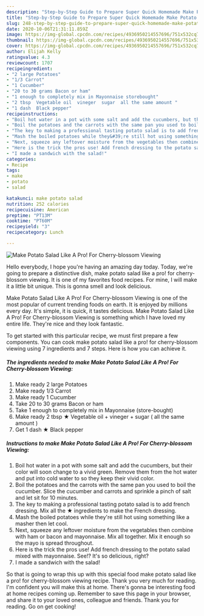```yaml
---
description: "Step-by-Step Guide to Prepare Super Quick Homemade Make Potato Salad Like A Pro! For Cherry-blossom Viewing"
title: "Step-by-Step Guide to Prepare Super Quick Homemade Make Potato Salad Like A Pro! For Cherry-blossom Viewing"
slug: 248-step-by-step-guide-to-prepare-super-quick-homemade-make-potato-salad-like-a-pro-for-cherry-blossom-viewing
date: 2020-10-06T21:31:11.859Z
image: https://img-global.cpcdn.com/recipes/4936950214557696/751x532cq70/make-potato-salad-like-a-pro-for-cherry-blossom-viewing-recipe-main-photo.jpg
thumbnail: https://img-global.cpcdn.com/recipes/4936950214557696/751x532cq70/make-potato-salad-like-a-pro-for-cherry-blossom-viewing-recipe-main-photo.jpg
cover: https://img-global.cpcdn.com/recipes/4936950214557696/751x532cq70/make-potato-salad-like-a-pro-for-cherry-blossom-viewing-recipe-main-photo.jpg
author: Elijah Kelly
ratingvalue: 4.3
reviewcount: 1707
recipeingredient:
- "2 large Potatoes"
- "1/3 Carrot"
- "1 Cucumber"
- "20 to 30 grams Bacon or ham"
- "1 enough to completely mix in Mayonnaise storebought"
- "2 tbsp  Vegetable oil  vineger  sugar  all the same amount "
- "1 dash  Black pepper"
recipeinstructions:
- "Boil hot water in a pot with some salt and add the cucumbers, but their color will soon change to a vivid green. Remove them from the hot water and put into cold water to so they keep their vivid color."
- "Boil the potatoes and the carrots with the same pan you used to boil the cucumber. Slice the cucumber and carrots and sprinkle a pinch of salt and let sit for 10 minutes."
- "The key to making a professional tasting potato salad is to add french dressing. Mix all the ★ ingredients to make the French dressing."
- "Mash the boiled potatoes while they&#39;re still hot using something like a masher then let cool."
- "Next, squeeze any leftover moisture from the vegetables then combine with ham or bacon and mayonnaise. Mix all together. Mix it enough so the mayo is spread throughout."
- "Here is the trick the pros use! Add french dressing to the potato salad mixed with mayonnaise. See!? It&#39;s so delicious, right?"
- "I made a sandwich with the salad!"
categories:
- Recipe
tags:
- make
- potato
- salad

katakunci: make potato salad 
nutrition: 252 calories
recipecuisine: American
preptime: "PT13M"
cooktime: "PT60M"
recipeyield: "3"
recipecategory: Lunch

---
```



![Make Potato Salad Like A Pro! For Cherry-blossom Viewing](https://img-global.cpcdn.com/recipes/4936950214557696/751x532cq70/make-potato-salad-like-a-pro-for-cherry-blossom-viewing-recipe-main-photo.jpg)

Hello everybody, I hope you're having an amazing day today. Today, we're going to prepare a distinctive dish, make potato salad like a pro! for cherry-blossom viewing. It is one of my favorites food recipes. For mine, I will make it a little bit unique. This is gonna smell and look delicious.

Make Potato Salad Like A Pro! For Cherry-blossom Viewing is one of the most popular of current trending foods on earth. It is enjoyed by millions every day. It's simple, it is quick, it tastes delicious. Make Potato Salad Like A Pro! For Cherry-blossom Viewing is something which I have loved my entire life. They're nice and they look fantastic.




To get started with this particular recipe, we must first prepare a few components. You can cook make potato salad like a pro! for cherry-blossom viewing using 7 ingredients and 7 steps. Here is how you can achieve it.

<!--inarticleads1-->

##### The ingredients needed to make Make Potato Salad Like A Pro! For Cherry-blossom Viewing:

1. Make ready 2 large Potatoes
1. Make ready 1/3 Carrot
1. Make ready 1 Cucumber
1. Take 20 to 30 grams Bacon or ham
1. Take 1 enough to completely mix in Mayonnaise (store-bought)
1. Make ready 2 tbsp ★ Vegetable oil + vineger + sugar ( all the same amount )
1. Get 1 dash ★ Black pepper




<!--inarticleads2-->

##### Instructions to make Make Potato Salad Like A Pro! For Cherry-blossom Viewing:

1. Boil hot water in a pot with some salt and add the cucumbers, but their color will soon change to a vivid green. Remove them from the hot water and put into cold water to so they keep their vivid color.
1. Boil the potatoes and the carrots with the same pan you used to boil the cucumber. Slice the cucumber and carrots and sprinkle a pinch of salt and let sit for 10 minutes.
1. The key to making a professional tasting potato salad is to add french dressing. Mix all the ★ ingredients to make the French dressing.
1. Mash the boiled potatoes while they&#39;re still hot using something like a masher then let cool.
1. Next, squeeze any leftover moisture from the vegetables then combine with ham or bacon and mayonnaise. Mix all together. Mix it enough so the mayo is spread throughout.
1. Here is the trick the pros use! Add french dressing to the potato salad mixed with mayonnaise. See!? It&#39;s so delicious, right?
1. I made a sandwich with the salad!




So that is going to wrap this up with this special food make potato salad like a pro! for cherry-blossom viewing recipe. Thank you very much for reading. I'm confident you will make this at home. There's gonna be interesting food at home recipes coming up. Remember to save this page in your browser, and share it to your loved ones, colleague and friends. Thank you for reading. Go on get cooking!
